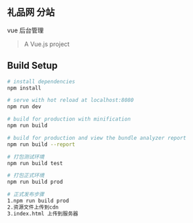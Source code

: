## 礼品网 分站 

vue 后台管理

> A Vue.js project

## Build Setup

``` bash
# install dependencies
npm install

# serve with hot reload at localhost:8080
npm run dev

# build for production with minification
npm run build

# build for production and view the bundle analyzer report
npm run build --report

# 打包测试环境
npm run build test

# 打包正式环境
npm run build prod
```

```bash
# 正式发布步骤
1.npm run build prod
2.资源文件上传到cdn
3.index.html 上传到服务器
```